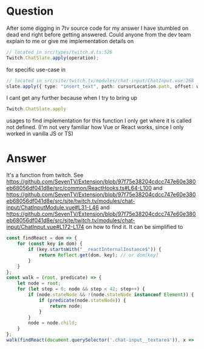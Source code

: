 # Question

After some digging in 7tv source code for my answer I have stumbled on dead end right before getting answered. Could anyone from the dev team explain to me or give me implementation details on
```typescript
// located in src/types/twitch.d.ts:526
Twitch.ChatSlate.apply(operation);
```
for specific use-case in
```typescript
// located in src/site/twitch.tv/modules/chat-input/ChatInput.vue:268
slate.apply({ type: "insert_text", path: cursorLocation.path, offset: wordStart, text: replacement });
```
I cant get any further because when I try to bring up
```typescript
Twitch.ChatSlate.apply
```
usages to find implementation for this function I only get where it is called not defined.
(I'm not very familiar how Vue or React works, since I only worked in vanilla JS or TS)

# Answer

It's a function from twitch. See https://github.com/SevenTV/Extension/blob/97f75e38204cdcc747e60e380eb68056df041d8e/src/common/ReactHooks.ts#L64-L100 and https://github.com/SevenTV/Extension/blob/97f75e38204cdcc747e60e380eb68056df041d8e/src/site/twitch.tv/modules/chat-input/ChatInputModule.vue#L31-L46 and https://github.com/SevenTV/Extension/blob/97f75e38204cdcc747e60e380eb68056df041d8e/src/site/twitch.tv/modules/chat-input/ChatInput.vue#L172-L174 on how to find it. It can be simplified to

```javascript
const findReact = dom => {
    for (const key in dom) {
        if (key.startsWith("__reactInternalInstance$")) {
            return Reflect.get(dom, key); // or dom[key]
        }
    }
};
const walk = (root, predicate) => {
    let node = root;
    for (let step = 0; node && step < 42; step++) {
        if (node.stateNode && !(node.stateNode instanceof Element)) {
            if (predicate(node.stateNode)) {
                return node;
            }
        }
        node = node.child;
    }
};
walk(findReact(document.querySelector('.chat-input__textarea')), x => 'providers' in x).stateNode.componentRef.state.slateEditor
```


